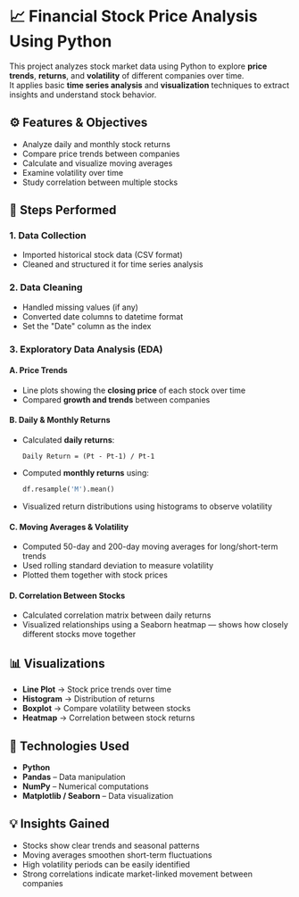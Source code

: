 # 📈 Financial Stock Price Analysis Using Python
This project analyzes stock market data using Python to explore **price trends**, **returns**, and **volatility** of different companies over time.  
It applies basic **time series analysis** and **visualization** techniques to extract insights and understand stock behavior.

## ⚙️ Features & Objectives
- Analyze daily and monthly stock returns  
- Compare price trends between companies  
- Calculate and visualize moving averages  
- Examine volatility over time  
- Study correlation between multiple stocks  

## 🧩 Steps Performed
### 1. Data Collection
- Imported historical stock data (CSV format)
- Cleaned and structured it for time series analysis

### 2. Data Cleaning
- Handled missing values (if any)
- Converted date columns to datetime format
- Set the "Date" column as the index

### 3. Exploratory Data Analysis (EDA)
#### A. Price Trends
- Line plots showing the **closing price** of each stock over time
- Compared **growth and trends** between companies

#### B. Daily & Monthly Returns
- Calculated **daily returns**:  
  ```
  Daily Return = (Pt - Pt-1) / Pt-1
  ```
- Computed **monthly returns** using:
  ```python
  df.resample('M').mean()
  ```
- Visualized return distributions using histograms to observe volatility

#### C. Moving Averages & Volatility
- Computed 50-day and 200-day moving averages for long/short-term trends
- Used rolling standard deviation to measure volatility
- Plotted them together with stock prices

#### D. Correlation Between Stocks
- Calculated correlation matrix between daily returns
- Visualized relationships using a Seaborn heatmap — shows how closely different stocks move together

## 📊 Visualizations
- **Line Plot** → Stock price trends over time
- **Histogram** → Distribution of returns
- **Boxplot** → Compare volatility between stocks
- **Heatmap** → Correlation between stock returns

## 🧰 Technologies Used
- **Python**
- **Pandas** – Data manipulation
- **NumPy** – Numerical computations
- **Matplotlib / Seaborn** – Data visualization

## 💡 Insights Gained
- Stocks show clear trends and seasonal patterns
- Moving averages smoothen short-term fluctuations
- High volatility periods can be easily identified
- Strong correlations indicate market-linked movement between companies
